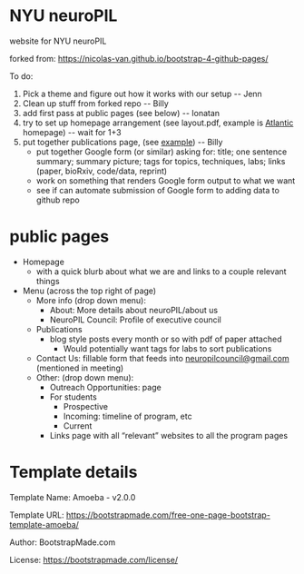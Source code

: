 
# NYU neuroPIL

website for NYU neuroPIL

forked from: https://nicolas-van.github.io/bootstrap-4-github-pages/

To do:

1. Pick a theme and figure out how it works with our setup -- Jenn
2. Clean up stuff from forked repo -- Billy
3. add first pass at public pages (see below) -- Ionatan
4. try to set up homepage arrangement (see layout.pdf, example is
   [Atlantic](https://www.theatlantic.com/) homepage) -- wait for 1+3
5. put together publications page, (see
   [example](https://www.dudmanlab.org/html/publications.html)) --
   Billy
   - put together Google form (or similar) asking for: title; one
     sentence summary; summary picture; tags for topics, techniques,
     labs; links (paper, bioRxiv, code/data, reprint)
   - work on something that renders Google form output to what we want
   - see if can automate submission of Google form to adding data to
     github repo

# public pages

- Homepage
  - with a quick blurb about what we are and links to a couple
    relevant things
- Menu (across the top right of page)
  - More info (drop down menu):
    - About: More details about neuroPIL/about us
    - NeuroPIL Council: Profile of executive council
  - Publications
    - blog style posts every month or so with pdf of paper attached
      - Would potentially want tags for labs to sort publications
  - Contact Us: fillable form that feeds into
    neuropilcouncil@gmail.com (mentioned in meeting)
  - Other: (drop down menu):
    - Outreach Opportunities: page
    - For students
      - Prospective
      - Incoming: timeline of program, etc  
      - Current
    - Links page with all “relevant” websites to all the program pages


# Template details

Template Name: Amoeba - v2.0.0

Template URL: https://bootstrapmade.com/free-one-page-bootstrap-template-amoeba/

Author: BootstrapMade.com

License: https://bootstrapmade.com/license/
